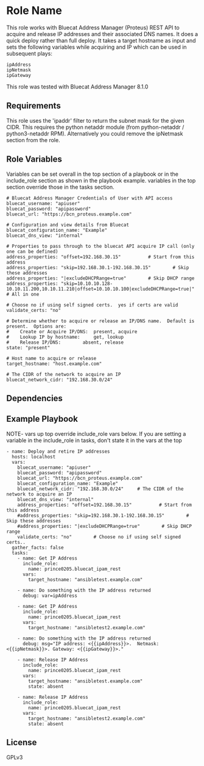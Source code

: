 Role Name
=========

This role works with Bluecat Address Manager (Proteus) REST API to acquire and release IP addresses and their associated DNS names.  It does a quick deploy rather than full deploy.  It takes a target hostname as input and sets the following variables while acquiring and IP which can be used in subsequent plays: 

    ipAddress
    ipNetmask
    ipGateway

This role was tested with Bluecat Address Manager 8.1.0

Requirements
------------

This role uses the 'ipaddr' filter to return the subnet mask for the given CIDR.  This requires the python netaddr module (from python-netaddr / python3-netaddr RPM).  Alternatively you could remove the ipNetmask section from the role.


Role Variables
--------------

Variables can be set overall in the top section of a playbook or in the include_role section as shown in the playbook example.  variables in the top section override those in the tasks section.  

    # Bluecat Address Manager Credentials of User with API access 
    bluecat_username: "apiuser"
    bluecat_password: "apipassword"
    bluecat_url: "https://bcn_proteus.example.com"
    
    # Configuration and view details from Bluecat
    bluecat_configuration_name: "Example"
    bluecat_dns_view: "internal"
    
    # Properties to pass through to the bluecat API acquire IP call (only one can be defined)
    address_properties: "offset=192.168.30.15"          # Start from this address
    address_properties: "skip=192.168.30.1-192.168.30.15"        # Skip these addresses
    address_properties: "|excludeDHCPRange=true"        # Skip DHCP range
    address_properties: "skip=10.10.10.128-10.10.11.200,10.10.11.210|offset=10.10.10.100|excludeDHCPRange=true|" # All in one
    
    # Choose no if using self signed certs.  yes if certs are valid
    validate_certs: "no"
    
    # Determine whether to acquire or release an IP/DNS name.  Default is present.  Options are:
    #    Create or Acquire IP/DNS:  present, acquire 
    #    Lookup IP by hostname: 	get, lookup
    #    Release IP/DNS:		absent, release
    state: "present"
    
    # Host name to acquire or release 
    target_hostname: "host.example.com"
    
    # The CIDR of the network to acquire an IP
    bluecat_network_cidr: "192.168.30.0/24"


Dependencies
------------


Example Playbook
----------------
NOTE- vars up top override include_role vars below.  If you are setting a variable in the include_role in tasks, don't state it in the vars at the top

    - name: Deploy and retire IP addresses
      hosts: localhost
      vars:
        bluecat_username: "apiuser"
        bluecat_password: "apipassword"
        bluecat_url: "https://bcn_proteus.example.com"
        bluecat_configuration_name: "Example"
        bluecat_network_cidr: "192.168.30.0/24"     # The CIDR of the network to acquire an IP
        bluecat_dns_view: "internal"
        address_properties: "offset=192.168.30.15"          # Start from this address
        #address_properties: "skip=192.168.30.1-192.168.30.15"        # Skip these addresses
        #address_properties: "|excludeDHCPRange=true"        # Skip DHCP range
        validate_certs: "no"        # Choose no if using self signed certs.. 
      gather_facts: false
      tasks:
        - name: Get IP Address 
          include_role: 
            name: prince0205.bluecat_ipam_rest 
          vars: 
            target_hostname: "ansibletest.example.com"
    
        - name: Do something with the IP address returned 
          debug: var=ipAddress
    
        - name: Get IP Address
          include_role:
            name: prince0205.bluecat_ipam_rest
          vars:
            target_hostname: "ansibletest2.example.com"
    
        - name: Do something with the IP address returned 
          debug: msg="IP address: <{{ipAddress}}>.  Netmask: <{{ipNetmask}}>. Gateway: <{{ipGateway}}>."
    
        - name: Release IP Address 
          include_role:
            name: prince0205.bluecat_ipam_rest
          vars:
            target_hostname: "ansibletest.example.com"
            state: absent
    
        - name: Release IP Address 
          include_role:
            name: prince0205.bluecat_ipam_rest
          vars:
            target_hostname: "ansibletest2.example.com"
            state: absent



License
-------

GPLv3

